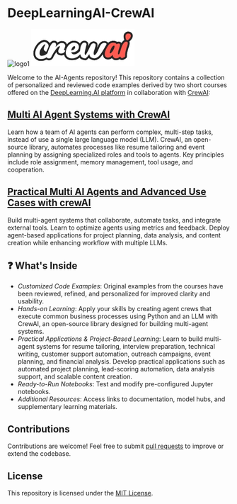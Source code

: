 # DeepLearningAI-CrewAI
![logo1](https://github.com/user-attachments/assets/35f315f5-15fb-4236-9f1d-9ee2554b7d56) 
![image3](https://github.com/micag2025/DeepLearningAI-CrewAI/blob/main/image3.jpeg)

Welcome to the AI-Agents repository! This repository contains  a collection of personalized  and reviewed code examples derived by two short courses offered on the [DeepLearning.AI platform](https://www.deeplearning.ai/) in collaboration with [CrewAI](https://www.crewai.com/):

## [Multi AI Agent Systems with CrewAI](https://github.com/micag2025/DeepLearningAI-CrewAI/tree/main/Multi_AI_Agent_Systems_with_CrewAI)  
Learn how a team of AI agents can perform complex, multi-step tasks, instead of use a single large language model (LLM). CrewAI, an open-source library, automates processes like resume tailoring and event planning by assigning specialized roles and tools to agents. Key principles include role assignment, memory management, tool usage, and cooperation.


## [Practical Multi AI Agents and Advanced Use Cases with crewAI](https://github.com/micag2025/DeepLearningAI-CrewAI/tree/main/Practical_Multi_AI_Agents_and_Advanced_use_cases_with_CrewAI)
Build multi-agent systems that collaborate, automate tasks, and integrate external tools. Learn to optimize agents using metrics and feedback. Deploy agent-based applications for project planning, data analysis, and content creation while enhancing workflow with multiple LLMs.


## ❓ What's Inside
  - _Customized Code Examples_: Original examples from the courses have been reviewed, refined, and personalized for improved clarity and usability.
  - _Hands-on Learning_: Apply your skills by creating agent crews that execute common business processes using Python and an LLM with CrewAI, an open-source library designed for building multi-agent systems.
  - _Practical Applications & Project-Based Learning_: Learn to build multi-agent systems for resume tailoring, interview preparation, technical writing, customer support automation, outreach campaigns, event planning, and financial analysis. Develop practical applications such as automated project planning, lead-scoring automation, data analysis support, and scalable content creation.
  - _Ready-to-Run Notebooks_: Test and modify pre-configured Jupyter notebooks.  
  - _Additional Resources_: Access links to documentation, model hubs, and supplementary learning materials.

## Contributions  
Contributions are welcome! Feel free to submit [pull requests](https://github.com/micag2025/DeepLearningAI-CrewAI/pulls) to improve or extend the codebase.

## License  
This repository is licensed under the [MIT License](https://opensource.org/license/MIT).




